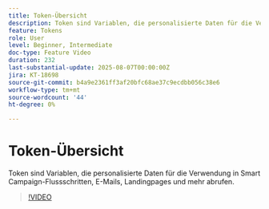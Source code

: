 ```yaml
---
title: Token-Übersicht
description: Token sind Variablen, die personalisierte Daten für die Verwendung in Smart Campaign-Flussschritten, E-Mails, Landingpages und mehr abrufen.
feature: Tokens
role: User
level: Beginner, Intermediate
doc-type: Feature Video
duration: 232
last-substantial-update: 2025-08-07T00:00:00Z
jira: KT-18698
source-git-commit: b4a9e2361ff3af20bfc68ae37c9ecdbb056c38e6
workflow-type: tm+mt
source-wordcount: '44'
ht-degree: 0%

---
```



# Token-Übersicht

Token sind Variablen, die personalisierte Daten für die Verwendung in Smart Campaign-Flussschritten, E-Mails, Landingpages und mehr abrufen.

>[!VIDEO](https://video.tv.adobe.com/v/3470560/?learn=on&enablevpops)
